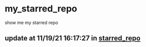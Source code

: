 # my_starred_repo
show me my starred repo

update at 11/19/21 16:17:27 in [starred_repo](./index.html)
---

